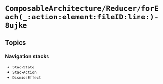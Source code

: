 # ``ComposableArchitecture/Reducer/forEach(_:action:element:fileID:line:)-8ujke``

## Topics

### Navigation stacks

- ``StackState``
- ``StackAction``
- ``DismissEffect``
